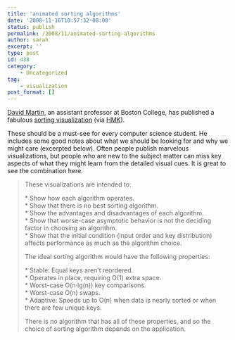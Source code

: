 ```yaml
---
title: 'animated sorting algorithms'
date: '2008-11-16T10:57:32-08:00'
status: publish
permalink: /2008/11/animated-sorting-algorithms
author: sarah
excerpt: ''
type: post
id: 438
category:
    - Uncategorized
tag:
    - visualization
post_format: []
---
```

[David Martin](http://vision.bc.edu/~dmartin/), an assistant professor at Boston College, has published a fabulous [sorting visualization](http://vision.bc.edu/~dmartin/teaching/sorting/anim-html/all.html) (via [HMK](http://www.extragroup.de/weblog/hmk/archives/004857.html)).

These should be a must-see for every computer science student. He includes some good notes about what we should be looking for and why we might care (excerpted below). Often people publish marvelous visualizations, but people who are new to the subject matter can miss key aspects of what they might learn from the detailed visual cues. It is great to see the combination here.

> These visualizations are intended to:
> 
> \* Show how each algorithm operates.  
> \* Show that there is no best sorting algorithm.  
> \* Show the advantages and disadvantages of each algorithm.  
> \* Show that worse-case asymptotic behavior is not the deciding factor in choosing an algorithm.  
> \* Show that the initial condition (input order and key distribution) affects performance as much as the algorithm choice.
> 
> The ideal sorting algorithm would have the following properties:
> 
> \* Stable: Equal keys aren’t reordered.  
> \* Operates in place, requiring O(1) extra space.  
> \* Worst-case O(n·lg(n)) key comparisons.  
> \* Worst-case O(n) swaps.  
> \* Adaptive: Speeds up to O(n) when data is nearly sorted or when there are few unique keys.
> 
> There is no algorithm that has all of these properties, and so the choice of sorting algorithm depends on the application.